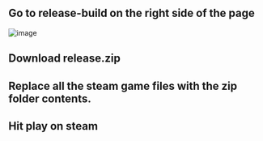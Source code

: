 ## Go to release-build on the right side of the page
![image](https://github.com/user-attachments/assets/cae951f6-7ce8-4ee3-8992-1ab5a383a1e9)

## Download release.zip 
## Replace all the steam game files with the zip folder contents. 
## Hit play on steam
